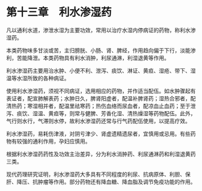 # 第十三章　利水渗湿药

凡以通利水道，渗泄水湿为主要功效，常用以治疗水湿内停病证的药物，称利水渗湿药。

本类药物味多甘淡或苦，主归膀胱、小肠、肾、脾经，作用趋向偏于下行，淡能渗利，苦能降泄。本类药物具有利水消肿，利尿通淋，利湿退黄等作用。

利水渗湿药主要用治水肿、小便不利、泄泻、痰饮、淋证、黄疸、湿疮、带下、湿温等水湿所致的各种病证。

使用利水渗湿药，须视不同病证，选用相应的药物，并作适当配伍。如水肿骤起有表证者，配宣肺解表药；水肿日久，脾肾阳虚者，配温补脾肾药；湿热合邪者，配清热药；寒湿相并者，配温里祛寒药；热伤血络而尿血者，配凉血止血药；至于泄泻、痰饮、湿温、黄疸等，则常与健脾、芳香化湿、清热燥湿等药物配伍。此外，气行则水行，气滞则水停，故利水渗湿药还常与行气药配伍使用，以提高疗效。

利水渗湿药，易耗伤津液，对阴亏津少、肾虚遗精遗尿者，宜慎用或忌用。有些药物有较强的通利作用，孕妇应慎用。

根据利水渗湿药药性及功效主治差异，分为利水消肿药、利尿通淋药和利湿退黄药三类。

现代药理研究证明，利水渗湿药大多具有不同程度的利尿、抗病原体、利胆、保肝、降压、抗肿瘤等作用。部分药物还有降血糖、降血脂及调节免疫功能的作用。